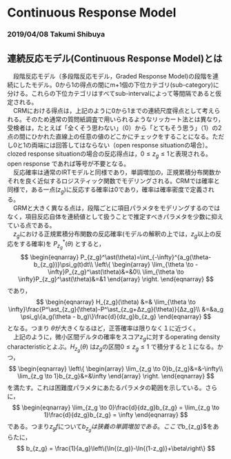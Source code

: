 # Continuous Response Model

### 2019/04/08 Takumi Shibuya

## 連続反応モデル(Continuous Response Model)とは
　段階反応モデル（多段階反応モデル，Graded Response Model)の段階を連続にしたモデル。0から1の得点の間にm+1個の下位カテゴリ(sub-category)に分ける。これらの下位カテゴリはすべてsub-intervalによって等間隔であると仮定される。  
　CRMにおける得点は，上記のように0から1までの連続尺度得点として考えられる。そのため通常の質問紙調査で用いられるようなリッカート法とは異なり，受検者は，たとえば「全くそう思わない」（0）から「とてもそう思う」（1）の2点の間にひかれた直線上の任意の値のどこかにチェックをすることになる。ただし0と1の両端には回答してはならない（open response situationの場合）。clozed response situationの場合の反応得点は，$0 \le z_g \le 1$と表現される。open response であれば等号が不要となる。  
　反応確率は通常のIRTモデルと同様であり，単調増加の，正規累積分布関数かそれを良く近似するロジスティック関数でモデリングされる。CRMでは確率と同様で，ある一点($z_g$)に反応する確率は0であり，確率は確率密度で定義される。  
　GRMと大きく異なる点は，段階ごとに項目パラメタをモデリングするのではなく，項目反応自体を連続値として扱うことで推定すべきパラメタを少数に抑えている点である。    
　$z_g$における正規累積分布関数の反応確率(モデルの解釈の上では，$z_g$以上の反応をする確率)を $P_{z_g}^\ast(\theta)$ とすると，
$$
\begin{eqnarray}
P_{z_g}^\ast(\theta)=\int_{-\infty}^{a_g(\theta-b_{z_g})}\psi_g(t)dt\\
\left\{
\begin{array}
\lim_{\theta \to -\infty}P_{z_g}^\ast(\theta)&=&0\\
\lim_{\theta \to \infty}P_{z_g}^\ast(\theta)&=&1
\end{array}
\right.
\end{eqnarray}
$$
であり，
$$
\begin{eqnarray}
H_{z_g}(\theta) &=& \lim_{\theta \to \infty}\frac{P^\ast_{z_g}(\theta)-P^\ast_{z_g+Δz_g}(\theta)}{Δz_g}\\
&=&a_g \psi_g\{a_g(\theta - b_g)\}\frac{d}{dz_g}b_{z_g}
\end{eqnarray}
$$
となる。つまり $\theta$が大きくなるほど，正答確率は限りなく１に近づく。  
　上記のように，微小区間デルタの確率をスコア$z_g$に対するoperating density characteristicとよぶ。$H_{z_g}(\theta)$ は$z_g$の区間$0 \le z_g \le 1$ で積分すると１になる。かつ，
$$
\begin{eqnarray}
\left\{
\begin{array}
\lim_{z_g \to 0}b_{z_g}&=&-\infty\\
\lim_{z_g \to 1}b_{z_g}&=&\infty
\end{array}
\right.
\end{eqnarray}
$$
を満たす。これは困難度パラメタにあたるパラメタの範囲を示している。さらに，
$$
\begin{eqnarray}
\lim_{z_g \to 0}\frac{d}{dz_g}b_{z_g} = \lim_{z_g \to 1}\frac{d}{dz_g}b_{z_g} = \infty
\end{eqnarray}
$$
である。つまり$z_gf$について$b_{z_g}は狭義の単調増加である。ここで$b_{z_g}$をあらたに，
$$
b_{z_g} = \frac{1}{a_g}\left\{\ln{(z_g)}-\ln{(1-z_g)}+\beta\right\}
$$
